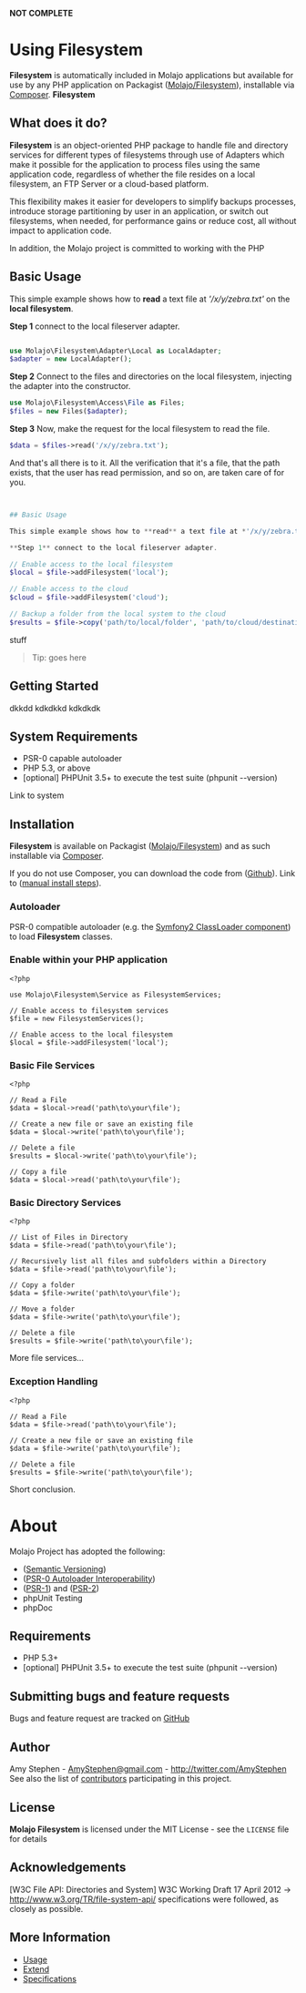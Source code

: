 **NOT COMPLETE**

Using Filesystem
=============

**Filesystem** is automatically included in Molajo applications but available for use by any PHP application
on Packagist ([Molajo/Filesystem](http://packagist.org/packages/molajo/filesystem)), installable via
[Composer](http://getcomposer.org/). **Filesystem**

## What does it do?

**Filesystem** is an object-oriented PHP package to handle file and directory services for different types
of filesystems through use of Adapters which make it possible for the application to process files
using the same application code, regardless of whether the file resides on a local filesystem, an FTP Server
or a cloud-based platform.

This flexibility makes it easier for developers to simplify backups processes, introduce storage partitioning
by user in an application, or switch out filesystems, when needed, for performance gains or reduce cost, all
without impact to application code.

In addition, the Molajo project is committed to working with the PHP

## Basic Usage

This simple example shows how to **read** a text file at *'/x/y/zebra.txt'* on the **local filesystem**.

**Step 1** connect to the local fileserver adapter.
```php

use Molajo\Filesystem\Adapter\Local as LocalAdapter;
$adapter = new LocalAdapter();
```

**Step 2** Connect to the files and directories on the local filesystem, injecting the adapter into the constructor.

```php
use Molajo\Filesystem\Access\File as Files;
$files = new Files($adapter);
 ```
**Step 3** Now, make the request for the local filesystem to read the file.

```php
$data = $files->read('/x/y/zebra.txt');

 ```


And that's all there is to it. All the verification that it's a file, that the path exists, that the user has
read permission, and so on, are taken care of for you.

```php


## Basic Usage

This simple example shows how to **read** a text file at *'/x/y/zebra.txt'* on the **local filesystem**.

**Step 1** connect to the local fileserver adapter.

// Enable access to the local filesystem
$local = $file->addFilesystem('local');

// Enable access to the cloud
$cloud = $file->addFilesystem('cloud');

// Backup a folder from the local system to the cloud
$results = $file->copy('path/to/local/folder', 'path/to/cloud/destination', 'local', 'cloud');

```

stuff

> Tip: goes here

Getting Started
---------------

dkkdd kdkdkkd kdkdkdk

## System Requirements

* PSR-0 capable autoloader
* PHP 5.3, or above
* [optional] PHPUnit 3.5+ to execute the test suite (phpunit --version)

Link to system

## Installation

**Filesystem** is available on Packagist ([Molajo/Filesystem](http://packagist.org/packages/molajo/filesystem))
and as such installable via [Composer](http://getcomposer.org/).

If you do not use Composer, you can download the code from ([Github](https://github.com/Molajo/Filesystem)).
Link to ([manual install steps](https://github.com/Molajo/Filesystem)).

### Autoloader

PSR-0 compatible autoloader (e.g. the [Symfony2 ClassLoader component](https://github.com/symfony/ClassLoader))
to load **Filesystem** classes.

### Enable within your PHP application

```
<?php

use Molajo\Filesystem\Service as FilesystemServices;

// Enable access to filesystem services
$file = new FilesystemServices();

// Enable access to the local filesystem
$local = $file->addFilesystem('local');
```

### Basic File Services
```
<?php

// Read a File
$data = $local->read('path\to\your\file');

// Create a new file or save an existing file
$data = $local->write('path\to\your\file');

// Delete a file
$results = $local->write('path\to\your\file');

// Copy a file
$data = $local->read('path\to\your\file');

```


### Basic Directory Services
```
<?php

// List of Files in Directory
$data = $file->read('path\to\your\file');

// Recursively list all files and subfolders within a Directory
$data = $file->read('path\to\your\file');

// Copy a folder
$data = $file->write('path\to\your\file');

// Move a folder
$data = $file->write('path\to\your\file');

// Delete a file
$results = $file->write('path\to\your\file');

```

More file services...

### Exception Handling
```
<?php

// Read a File
$data = $file->read('path\to\your\file');

// Create a new file or save an existing file
$data = $file->write('path\to\your\file');

// Delete a file
$results = $file->write('path\to\your\file');

```

Short conclusion.


About
=====

Molajo Project has adopted the following:

 * ([Semantic Versioning](http://semver.org/))
 * ([PSR-0 Autoloader Interoperability](https://github.com/php-fig/fig-standards/blob/master/accepted/PSR-0.md))
 * ([PSR-1](https://github.com/php-fig/fig-standards/blob/master/accepted/PSR-1-basic-coding-standard.md))
 and ([PSR-2](https://github.com/php-fig/fig-standards/blob/master/accepted/PSR-2-coding-style-guide.md))
 * phpUnit Testing
 * phpDoc

Requirements
------------

- PHP 5.3+
- [optional] PHPUnit 3.5+ to execute the test suite (phpunit --version)

Submitting bugs and feature requests
------------------------------------

Bugs and feature request are tracked on [GitHub](https://github.com/Molajo/Fileservices/issues)

Author
------

Amy Stephen - <AmyStephen@gmail.com> - <http://twitter.com/AmyStephen><br />
See also the list of [contributors](https://github.com/Molajo/Fileservices/contributors) participating in this project.

License
-------

**Molajo Filesystem** is licensed under the MIT License - see the `LICENSE` file for details

Acknowledgements
----------------

[W3C File API: Directories and System] W3C Working Draft 17 April 2012 → http://www.w3.org/TR/file-system-api/
specifications were followed, as closely as possible.

More Information
----------------
- [Usage](doc/usage.md)
- [Extend](doc/extend.md)
- [Specifications](doc/specifications.md)
